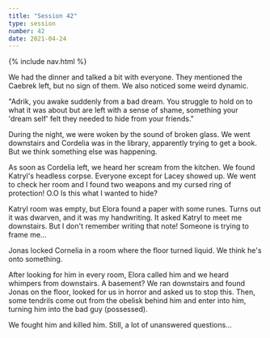 ```yaml
---
title: "Session 42"
type: session
number: 42
date: 2021-04-24
---
```


{% include nav.html %}

We had the dinner and talked a bit with everyone. They mentioned the Caebrek left, but no sign of them. We also noticed some weird dynamic.

"Adrik, you awake suddenly from a bad dream. You struggle to hold on to what it was about but are left with a sense of shame, something your 'dream self' felt they needed to hide from your friends."

During the night, we were woken by the sound of broken glass. We went downstairs and Cordelia was in the library, apparently trying to get a book. But we think something else was happening.

As soon as Cordelia left, we heard her scream from the kitchen. We found Katryl's headless corpse. Everyone except for Lacey showed up. We went to check her room and I found two weapons and my cursed ring of protection! O.O Is this what I wanted to hide?

Katryl room was empty, but Elora found a paper with some runes. Turns out it was dwarven, and it was my handwriting. It asked Katryl to meet me downstairs. But I don't remember writing that note! Someone is trying to frame me…

Jonas locked Cornelia in a room where the floor turned liquid. We think he's onto something.

After looking for him in every room, Elora called him and we heard whimpers from downstairs. A basement? We ran downstairs and found Jonas on the floor, looked for us in horror and asked us to stop this. Then, some tendrils come out from the obelisk behind him and enter into him, turning him into the bad guy (possessed).

We fought him and killed him. Still, a lot of unanswered questions…